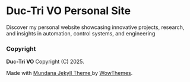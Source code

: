 # Duc-Tri VO Personal Site

Discover my personal website showcasing innovative projects, research, and insights in automation, control systems, and engineering

### Copyright

**Duc-Tri VO** Copyright (C) 2025.

Made with <a target="_blank" class="text-dark font-weight-bold" href="https://www.wowthemes.net/mundana-jekyll-theme/"> Mundana Jekyll Theme </a> by <a class="text-dark" target="_blank" href="https://www.wowthemes.net">WowThemes</a>.
